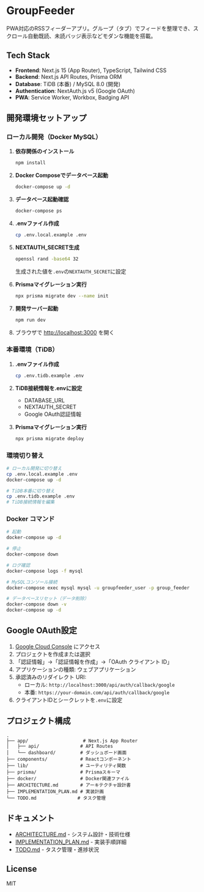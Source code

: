 # GroupFeeder

PWA対応のRSSフィーダーアプリ。グループ（タブ）でフィードを整理でき、スクロール自動既読、未読バッジ表示などモダンな機能を搭載。

## Tech Stack

- **Frontend**: Next.js 15 (App Router), TypeScript, Tailwind CSS
- **Backend**: Next.js API Routes, Prisma ORM
- **Database**: TiDB (本番) / MySQL 8.0 (開発)
- **Authentication**: NextAuth.js v5 (Google OAuth)
- **PWA**: Service Worker, Workbox, Badging API

## 開発環境セットアップ

### ローカル開発（Docker MySQL）

1. **依存関係のインストール**
   ```bash
   npm install
   ```

2. **Docker Composeでデータベース起動**
   ```bash
   docker-compose up -d
   ```

3. **データベース起動確認**
   ```bash
   docker-compose ps
   ```

4. **.envファイル作成**
   ```bash
   cp .env.local.example .env
   ```

5. **NEXTAUTH_SECRET生成**
   ```bash
   openssl rand -base64 32
   ```
   生成された値を`.env`の`NEXTAUTH_SECRET`に設定

6. **Prismaマイグレーション実行**
   ```bash
   npx prisma migrate dev --name init
   ```

7. **開発サーバー起動**
   ```bash
   npm run dev
   ```

8. ブラウザで [http://localhost:3000](http://localhost:3000) を開く

### 本番環境（TiDB）

1. **.envファイル作成**
   ```bash
   cp .env.tidb.example .env
   ```

2. **TiDB接続情報を.envに設定**
   - DATABASE_URL
   - NEXTAUTH_SECRET
   - Google OAuth認証情報

3. **Prismaマイグレーション実行**
   ```bash
   npx prisma migrate deploy
   ```

### 環境切り替え

```bash
# ローカル開発に切り替え
cp .env.local.example .env
docker-compose up -d

# TiDB本番に切り替え
cp .env.tidb.example .env
# TiDB接続情報を編集
```

### Docker コマンド

```bash
# 起動
docker-compose up -d

# 停止
docker-compose down

# ログ確認
docker-compose logs -f mysql

# MySQLコンソール接続
docker-compose exec mysql mysql -u groupfeeder_user -p group_feeder

# データベースリセット（データ削除）
docker-compose down -v
docker-compose up -d
```

## Google OAuth設定

1. [Google Cloud Console](https://console.cloud.google.com/apis/credentials) にアクセス
2. プロジェクトを作成または選択
3. 「認証情報」→「認証情報を作成」→「OAuth クライアント ID」
4. アプリケーションの種類: ウェブアプリケーション
5. 承認済みのリダイレクト URI:
   - ローカル: `http://localhost:3000/api/auth/callback/google`
   - 本番: `https://your-domain.com/api/auth/callback/google`
6. クライアントIDとシークレットを`.env`に設定

## プロジェクト構成

```
.
├── app/                    # Next.js App Router
│   ├── api/               # API Routes
│   └── dashboard/         # ダッシュボード画面
├── components/            # Reactコンポーネント
├── lib/                   # ユーティリティ関数
├── prisma/                # Prismaスキーマ
├── docker/                # Docker関連ファイル
├── ARCHITECTURE.md        # アーキテクチャ設計書
├── IMPLEMENTATION_PLAN.md # 実装計画
└── TODO.md               # タスク管理
```

## ドキュメント

- [ARCHITECTURE.md](./ARCHITECTURE.md) - システム設計・技術仕様
- [IMPLEMENTATION_PLAN.md](./IMPLEMENTATION_PLAN.md) - 実装手順詳細
- [TODO.md](./TODO.md) - タスク管理・進捗状況

## License

MIT
